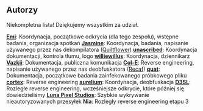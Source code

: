 ## Autorzy
Niekompletna lista! Dziękujemy wszystkim za udział.

[**Emi**](https://github.com/emilyploszaj/): Koordynacja, początkowe odkrycia (dla tego zespołu), wstępne badania, organizacja spotkań
[**Jasmine**](https://github.com/jaskarth/): Koordynacja, badania, napisanie używanego przez nas dekompilatora ([Quiltflower](https://github.com/QuiltMC/quiltflower/))
[**unascribed**](https://github.com/unascribed/): Koordynacja dokumentacji, kontrola tłumu, logo
[**williewillus**](https://github.com/williewillus/): Koordynacja, dziennikarz
[**Vazkii**](https://github.com/vazkii/): Dokumentacja, publiczna komunikacja
[**Col-E**](https://github.com/Col-E/): Reverse engineering, napisanie używanego przez nas deobfuskatora ([Recaf](https://www.coley.software/Recaf/))
[**quat**](https://github.com/quat1024/): Dokumentacja, początkowe badania zainfekowanego próbkowego pliku
[**cortex**](https://github.com/mcrcortex/): Reverse engineering
[**aurelium**](https://github.com/autumnaurelium/): Koordynacja, deobfuskacja
[**D3SL**](https://github.com/D3SL/): Rozległe reverse engineering, wcześniejsze odkrycie, które później się dowiedzieliśmy
[**Luna Pixel Studios**](https://lunapixelstudios.github.io/): Szybkie wykrywanie nieautoryzowanych przesyłek
**Nia**: Rozległy reverse engineering etapu 3
